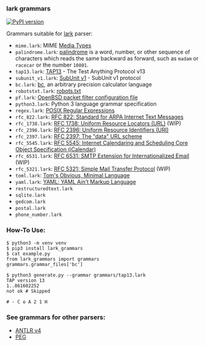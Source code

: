 ### lark grammars

[![PyPI version](https://badge.fury.io/py/lark-grammars.svg)](https://badge.fury.io/py/lark-grammars)

Grammars suitable for [lark](https://github.com/lark-parser/lark) parser:

- ```mime.lark```: MIME [Media Types](https://www.iana.org/assignments/media-types/media-types.xhtml)
- ```palindrome.lark```: [palindrome](https://en.wikipedia.org/wiki/Palindrome) is a word, number, or other sequence of characters which reads the same backward as forward, such as ```madam``` or ```racecar``` or the number ```10801```.
- ```tap13.lark```: [TAP13](https://testanything.org/tap-version-13-specification.html) - The Test Anything Protocol v13
- ```subunit_v1.lark```: [SubUnit v1](https://github.com/testing-cabal/subunit) - SubUnit v1 protocol
- ```bc.lark```: [bc](https://man.openbsd.org/bc), an arbitrary precision calculator language
- ```robotstxt.lark```: [robots.txt](http://www.robotstxt.org/robotstxt.html)
- ```pf.lark```: [OpenBSD packet filter configuration file](https://man.openbsd.org/pf.conf)
- ```python3.lark```: Python 3 language grammar specification
- ```regex.lark```: [POSIX Regular Expressions](http://pubs.opengroup.org/onlinepubs/9699919799/basedefs/V1_chap09.html)
- ```rfc_822.lark```: [RFC 822: Standard for ARPA Internet Text Messages](https://www.ietf.org/rfc/rfc822.txt)
- ```rfc_1738.lark```: [RFC 1738: Uniform Resource Locators (URL)](https://www.ietf.org/rfc/rfc1738.txt) (WIP)
- ```rfc_2396.lark```: [RFC 2396: Uniform Resource Identifiers (URI)](https://www.ietf.org/rfc/rfc2396.txt)
- ```rfc_2397.lark```: [RFC 2397: The "data" URL scheme](https://tools.ietf.org/html/rfc2397)
- ```rfc_5545.lark```: [RFC 5545: Internet Calendaring and Scheduling Core Object Specification (iCalendar)](https://tools.ietf.org/html/rfc5545)
- ```rfc_6531.lark```: [RFC 6531: SMTP Extension for Internationalized Email](https://tools.ietf.org/html/rfc6531) (WIP)
- ```rfc_5321.lark```: [RFC 5321: Simple Mail Transfer Protocol](https://tools.ietf.org/html/rfc5321) (WIP)
- ```toml.lark```: [Tom's Obvious, Minimal Language](https://github.com/toml-lang/toml)
- ```yaml.lark```: [YAML: YAML Ain't Markup Language](https://yaml.org)
- ```restructuredtext.lark```
- ```sqlite.lark```
- ```gedcom.lark```
- ```postal.lark```
- ```phone_number.lark```

### How-To Use:

```
$ python3 -m venv venv
$ pip3 install lark_grammars
$ cat example.py
from lark_grammars import grammars                     
grammars.grammar_files['bc'] 

$ python3 generate.py --grammar grammars/tap13.lark
TAP version 13
1..861602252
not ok # Skipped

# - C o A 2 1 H
```

### See grammars for other parsers:

- [ANTLR v4](https://github.com/antlr/grammars-v4)
- [PEG](https://github.com/PhilippeSigaud/Pegged/wiki/Grammar-Examples)

